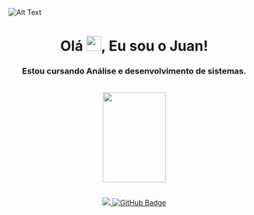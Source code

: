 ![Alt Text](https://github.com/JuanprcDev/JuanprcDEV/blob/main/Github%20banner.gif)

<h1 align="center">Olá <img src="https://raw.githubusercontent.com/MartinHeinz/MartinHeinz/master/wave.gif" width="30px">, Eu sou o Juan!</h1>

<h3 align="center">Estou cursando Análise e desenvolvimento de sistemas.</p></h3>
<br />

<div align="center">
  <a href="https://github.com/JuanprcDEV">
  <img width="50%" height="180em"  src="https://github-readme-stats.vercel.app/api?username=JuanprcDEV&show_icons=true&theme=dark&include_all_commits=true&count_private=true"/>
 <!-- <img width="48%" height="180em" src="https://github-readme-stats.vercel.app/api/top-langs/?username=JuanprcDev&layout=compact&langs_count=10&theme=dark"/> -->
</div>
  

##
<div align="center">
<a href="https://github.com/Meghna-DAS/github-profile-views-counter">
    <img src="https://komarev.com/ghpvc/?username=JuanprcDEV">
</a>
<a href="https://github.com/JuanprcDev?tab=followers"><img src="https://img.shields.io/github/followers/JuanprcDEV?label=Followers&style=social" alt="GitHub Badge"></a>
</div>
